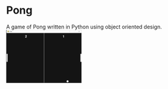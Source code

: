 # Pong
A game of Pong written in Python using object oriented design.
<img src = "pong.PNG" width = "40%">